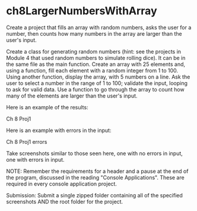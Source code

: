 # ch8LargerNumbersWithArray

Create a project that fills an array with random numbers, asks the user for a number, then counts how many numbers in the array are larger than the user's input.

Create a class for generating random numbers (hint: see the projects in Module 4 that used random numbers to simulate rolling dice). It can be in the same file as the main function. Create an array with 25 elements and, using a function, fill each element with a random integer from 1 to 100. Using another function, display the array, with 5 numbers on a line. Ask the user to select a number in the range of 1 to 100; validate the input, looping to ask for valid data. Use a function to go through the array to count how many of the elements are larger than the user's input.

Here is an example of the results:

Ch 8 Proj1 

Here is an example with errors in the input:

Ch 8 Proj1 errors

Take screenshots similar to those seen here, one with no errors in input, one with errors in input.

 

NOTE: Remember the requirements for a header and a pause at the end of the program, discussed in the reading "Console Applications". These are required in every console application project.

Submission: Submit a single zipped folder containing all of the specified screenshots AND the root folder for the project.
